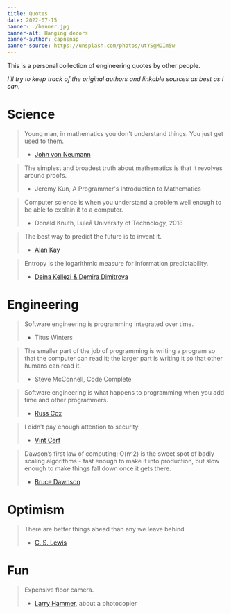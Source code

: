```yaml
---
title: Quotes
date: 2022-07-15
banner: ./banner.jpg
banner-alt: Hanging decors
banner-author: capnsnap
banner-source: https://unsplash.com/photos/utYSgMOIm5w
---
```


This is a personal collection of engineering quotes by other people.

*I'll try to keep track of the original authors and linkable sources as best as I can.*



# Science

> Young man, in mathematics you don't understand things. You just get used to them.
>
> - [John von Neumann](https://en.wikiquote.org/wiki/John_von_Neumann)

> The simplest and broadest truth about mathematics is that it revolves around proofs.
>
> - Jeremy Kun, A Programmer's Introduction to Mathematics

> Computer science is when you understand a problem well enough to be able to explain it to a computer.
>
> - Donald Knuth, Luleå University of Technology, 2018

> The best way to predict the future is to invent it.
>
> - [Alan Kay](https://www.ted.com/speakers/alan_kay)

> Entropy is the logarithmic measure for information predictability.
>
> - [Deina Kellezi & Demira Dimitrova](https://github.blog/2021-09-23-announcing-npms-new-access-token-format/)


# Engineering

> Software engineering is programming integrated over time.
>
> - Titus Winters

> The smaller part of the job of programming is writing a program so that the computer can read it;
> the larger part is writing it so that other humans can read it.
>
> - Steve McConnell, Code Complete

> Software engineering is what happens to programming when you add time and other programmers.
>
> - [Russ Cox](https://research.swtch.com/vgo-eng)

> I didn’t pay enough attention to security.
>
> - [Vint Cerf](https://spectrum.ieee.org/vint-cerf-mistakes)

> Dawson’s first law of computing:
> O(n^2) is the sweet spot of badly scaling algorithms - fast enough to make it into production,
> but slow enough to make things fall down once it gets there.
>
> - [Bruce Dawnson](https://randomascii.wordpress.com/2021/02/16/arranging-invisible-icons-in-quadratic-time/)


# Optimism

> There are better things ahead than any we leave behind.
>
> - [C. S. Lewis](https://literature.stackexchange.com/a/8832)


# Fun

> Expensive floor camera.
>
> - [Larry Hammer](https://escapepod.org/2006/06/24/ep-flash-paul-bunyan-and-the-photocopier/), about a photocopier

